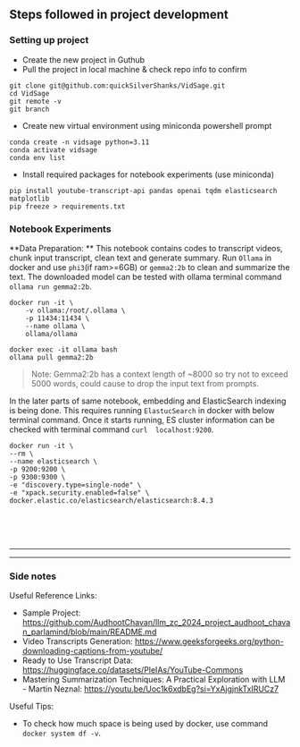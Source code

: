 ## Steps followed in project development


### Setting up project

* Create the new project in Guthub
* Pull the project in local machine & check repo info to confirm
```shell
git clone git@github.com:quickSilverShanks/VidSage.git
cd VidSage
git remote -v
git branch
```
* Create new virtual environment using miniconda powershell prompt
```shell
conda create -n vidsage python=3.11
conda activate vidsage
conda env list
```

* Install required packages for notebook experiments (use miniconda)
```shell
pip install youtube-transcript-api pandas openai tqdm elasticsearch matplotlib
pip freeze > requirements.txt
```


### Notebook Experiments

**Data Preparation: ** This notebook contains codes to transcript videos, chunk input transcript, clean text and generate summary. Run `Ollama` in docker and use `phi3`(if ram>=6GB) or `gemma2:2b` to clean and summarize the text. The downloaded model can be tested with ollama terminal command `ollama run gemma2:2b`.
```shell
docker run -it \
    -v ollama:/root/.ollama \
    -p 11434:11434 \
    --name ollama \
    ollama/ollama
```
```shell
docker exec -it ollama bash
ollama pull gemma2:2b
```
> Note: Gemma2:2b has a context length of ~8000 so try not to exceed 5000 words, could cause to drop the input text from prompts.

In the later parts of same notebook, embedding and ElasticSearch indexing is being done. This requires running `ElastucSearch` in docker with below terminal command. Once it starts running, ES cluster information can be checked with terminal command `curl  localhost:9200`.
```shell
docker run -it \
--rm \
--name elasticsearch \
-p 9200:9200 \
-p 9300:9300 \
-e "discovery.type=single-node" \
-e "xpack.security.enabled=false" \
docker.elastic.co/elasticsearch/elasticsearch:8.4.3
```

<br><br><br><hr><hr>

### Side notes

Useful Reference Links:
* Sample Project: https://github.com/AudhootChavan/llm_zc_2024_project_audhoot_chavan_parlamind/blob/main/README.md
* Video Transcripts Generation: https://www.geeksforgeeks.org/python-downloading-captions-from-youtube/
* Ready to Use Transcript Data: https://huggingface.co/datasets/PleIAs/YouTube-Commons
* Mastering Summarization Techniques: A Practical Exploration with LLM - Martin Neznal: https://youtu.be/Uoc1k6xdbEg?si=YxAjgjnkTxIRUCz7

Useful Tips:
* To check how much space is being used by docker, use command  `docker system df -v`.
